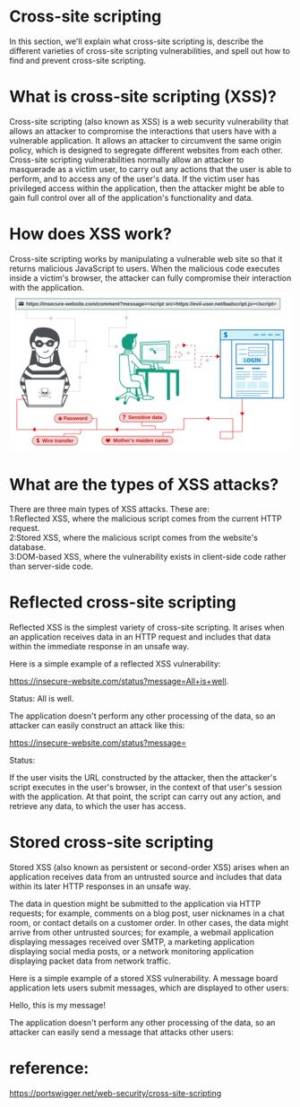 # Cross-site scripting  
In this section, we'll explain what cross-site scripting is, describe the different varieties of cross-site scripting vulnerabilities, and spell out how to find and prevent cross-site scripting.  

# What is cross-site scripting (XSS)?  
Cross-site scripting (also known as XSS) is a web security vulnerability that allows an attacker to compromise the interactions that users have with a vulnerable application. It allows an attacker to circumvent the same origin policy, which is designed to segregate different websites from each other. Cross-site scripting vulnerabilities normally allow an attacker to masquerade as a victim user, to carry out any actions that the user is able to perform, and to access any of the user's data. If the victim user has privileged access within the application, then the attacker might be able to gain full control over all of the application's functionality and data.  

# How does XSS work?  
Cross-site scripting works by manipulating a vulnerable web site so that it returns malicious JavaScript to users. When the malicious code executes inside a victim's browser, the attacker can fully compromise their interaction with the application.  
![image](cross-site-scripting.svg)  

# What are the types of XSS attacks?  
There are three main types of XSS attacks. These are:  
1:Reflected XSS, where the malicious script comes from the current HTTP request.  
2:Stored XSS, where the malicious script comes from the website's database.  
3:DOM-based XSS, where the vulnerability exists in client-side code rather than server-side code.  

# Reflected cross-site scripting  
Reflected XSS is the simplest variety of cross-site scripting. It arises when an application receives data in an HTTP request and includes that data within the immediate response in an unsafe way.  

Here is a simple example of a reflected XSS vulnerability:  

https://insecure-website.com/status?message=All+is+well.  

<p>Status: All is well.</p>  

The application doesn't perform any other processing of the data, so an attacker can easily construct an attack like this:  

https://insecure-website.com/status?message=<script>/*+Bad+stuff+here...+*/</script>  

<p>Status: <script>/* Bad stuff here... */</script></p>  

If the user visits the URL constructed by the attacker, then the attacker's script executes in the user's browser, in the context of that user's session with the application. At that point, the script can carry out any action, and retrieve any data, to which the user has access.  

# Stored cross-site scripting  
Stored XSS (also known as persistent or second-order XSS) arises when an application receives data from an untrusted source and includes that data within its later HTTP responses in an unsafe way.  

The data in question might be submitted to the application via HTTP requests; for example, comments on a blog post, user nicknames in a chat room, or contact details on a customer order. In other cases, the data might arrive from other untrusted sources; for example, a webmail application displaying messages received over SMTP, a marketing application displaying social media posts, or a network monitoring application displaying packet data from network traffic.  

Here is a simple example of a stored XSS vulnerability. A message board application lets users submit messages, which are displayed to other users:  

<p>Hello, this is my message!</p>  

The application doesn't perform any other processing of the data, so an attacker can easily send a message that attacks other users:  

<p><script>/* Bad stuff here... */</script></p>  

# reference:  
https://portswigger.net/web-security/cross-site-scripting  
